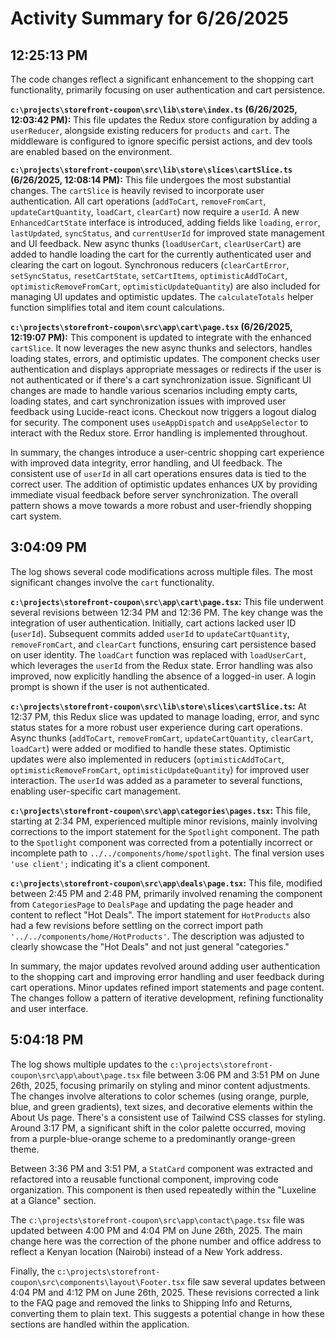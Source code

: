 # Activity Summary for 6/26/2025

## 12:25:13 PM
The code changes reflect a significant enhancement to the shopping cart functionality, primarily focusing on user authentication and cart persistence.

**`c:\projects\storefront-coupon\src\lib\store\index.ts` (6/26/2025, 12:03:42 PM):** This file updates the Redux store configuration by adding a `userReducer`, alongside existing reducers for `products` and `cart`.  The middleware is configured to ignore specific persist actions, and dev tools are enabled based on the environment.


**`c:\projects\storefront-coupon\src\lib\store\slices\cartSlice.ts` (6/26/2025, 12:08:14 PM):** This file undergoes the most substantial changes.  The `cartSlice` is heavily revised to incorporate user authentication.  All cart operations (`addToCart`, `removeFromCart`, `updateCartQuantity`, `loadCart`, `clearCart`) now require a `userId`. A new `EnhancedCartState` interface is introduced, adding fields like `loading`, `error`, `lastUpdated`, `syncStatus`, and `currentUserId` for improved state management and UI feedback. New async thunks (`loadUserCart`, `clearUserCart`) are added to handle loading the cart for the currently authenticated user and clearing the cart on logout.  Synchronous reducers (`clearCartError`, `setSyncStatus`, `resetCartState`, `setCartItems`, `optimisticAddToCart`, `optimisticRemoveFromCart`, `optimisticUpdateQuantity`) are also included for managing UI updates and optimistic updates.  The `calculateTotals` helper function simplifies total and item count calculations.


**`c:\projects\storefront-coupon\src\app\cart\page.tsx` (6/26/2025, 12:19:07 PM):** This component is updated to integrate with the enhanced `cartSlice`. It now leverages the new async thunks and selectors, handles loading states, errors, and optimistic updates.  The component checks user authentication and displays appropriate messages or redirects if the user is not authenticated or if there's a cart synchronization issue.  Significant UI changes are made to handle various scenarios including empty carts, loading states, and cart synchronization issues with improved user feedback using Lucide-react icons.  Checkout now triggers a logout dialog for security.  The component uses `useAppDispatch` and `useAppSelector` to interact with the Redux store.  Error handling is implemented throughout.


In summary, the changes introduce a user-centric shopping cart experience with improved data integrity, error handling, and UI feedback.  The consistent use of `userId` in all cart operations ensures data is tied to the correct user. The addition of optimistic updates enhances UX by providing immediate visual feedback before server synchronization.  The overall pattern shows a move towards a more robust and user-friendly shopping cart system.


## 3:04:09 PM
The log shows several code modifications across multiple files.  The most significant changes involve the `cart` functionality.

**`c:\projects\storefront-coupon\src\app\cart\page.tsx`:** This file underwent several revisions between 12:34 PM and 12:36 PM. The key change was the integration of user authentication.  Initially, cart actions lacked user ID (`userId`).  Subsequent commits added `userId` to `updateCartQuantity`, `removeFromCart`, and `clearCart` functions, ensuring cart persistence based on user identity.  The  `loadCart` function was replaced with `loadUserCart`, which leverages the `userId` from the Redux state.  Error handling was also improved, now explicitly handling the absence of a logged-in user. A login prompt is shown if the user is not authenticated.


**`c:\projects\storefront-coupon\src\lib\store\slices\cartSlice.ts`:** At 12:37 PM, this Redux slice was updated to manage loading, error, and sync status states for a more robust user experience during cart operations.  Async thunks (`addToCart`, `removeFromCart`, `updateCartQuantity`, `clearCart`, `loadCart`) were added or modified to handle these states.  Optimistic updates were also implemented in reducers (`optimisticAddToCart`, `optimisticRemoveFromCart`, `optimisticUpdateQuantity`) for improved user interaction. The `userId` was added as a parameter to several functions, enabling user-specific cart management.

**`c:\projects\storefront-coupon\src\app\categories\pages.tsx`:** This file, starting at 2:34 PM, experienced multiple minor revisions, mainly involving corrections to the import statement for the `Spotlight` component. The path to the `Spotlight` component was corrected from a potentially incorrect or incomplete path to `../../components/home/spotlight`. The final version uses `'use client';` indicating it's a client component.


**`c:\projects\storefront-coupon\src\app\deals\page.tsx`:** This file, modified between 2:45 PM and 2:48 PM, primarily involved renaming the component from `CategoriesPage` to `DealsPage` and updating the page header and content to reflect "Hot Deals". The import statement for `HotProducts` also had a few revisions before settling on the correct import path `'../../components/home/HotProducts'`.  The description was adjusted to clearly showcase the "Hot Deals" and not just general "categories."


In summary, the major updates revolved around adding user authentication to the shopping cart and improving error handling and user feedback during cart operations. Minor updates refined import statements and page content. The changes follow a pattern of iterative development, refining functionality and user interface.


## 5:04:18 PM
The log shows multiple updates to the `c:\projects\storefront-coupon\src\app\about\page.tsx` file between 3:06 PM and 3:51 PM on June 26th, 2025, focusing primarily on styling and minor content adjustments.  The changes involve alterations to color schemes (using orange, purple, blue, and green gradients), text sizes, and decorative elements within the About Us page.  There's a consistent use of Tailwind CSS classes for styling.  Around 3:17 PM, a significant shift in the color palette occurred, moving from a purple-blue-orange scheme to a predominantly orange-green theme.

Between 3:36 PM and 3:51 PM, a `StatCard` component was extracted and refactored into a reusable functional component, improving code organization.  This component is then used repeatedly within the "Luxeline at a Glance" section.

The `c:\projects\storefront-coupon\src\app\contact\page.tsx` file was updated between 4:00 PM and 4:04 PM on June 26th, 2025.  The main change here was the correction of the phone number and office address to reflect a Kenyan location (Nairobi) instead of a New York address.

Finally, the `c:\projects\storefront-coupon\src\components\layout\Footer.tsx` file saw several updates between 4:04 PM and 4:12 PM on June 26th, 2025.  These revisions corrected a link to the FAQ page and removed the links to Shipping Info and Returns, converting them to plain text.  This suggests a potential change in how these sections are handled within the application.
